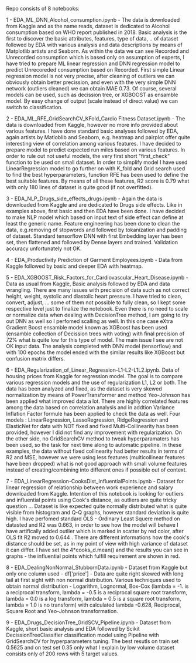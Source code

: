 Repo consists of 8 notebooks:

1 - EDA_ML_DNN_Alcohol_consumption.ipynb - The data is downloaded from Kaggle and as the name reads, dataset is dedicated to Alcohol consumption based on WHO report published in 2018. Basic analysis is the first to discover the basic attributes, features, type of data, .. of dataset followed by EDA with various analysis and data descriptions by means of Matplotlib artists and Seaborn. As within the data we can see Recorded and Unrecorded consumption which is based only on assumption of experts, I have tried to prepare ML linear regression and DNN regression model to predict Unrecoreded consumption based on Recorded. First simple Linear regression model is not very precise, after cleaning of outliers we can obviously obtain better precission, and even with the very simple DNN network (outliers cleaned) we can obtain MAE 0.73. Of course, several models can be used, such as decission tree, or XGBOOST as ensamble model. By easy change of output (scale instead of direct value) we can switch to classification. 

2 - EDA_ML_RFE_GridSearchCV_KFold_Cardio Fitness Dataset.ipynb - The data is downloaded from Kaggle, however no more info provided about various features. I have done  standard basic analyses followed by EDA, again artists by Matloblib and Seaborn, e.g. heatmap and pairplot offer quite interesting view of correlation among various features. I have decided to prepare model to predict expected run miles based on various features. In order to rule out not useful models, the very first short "first_check" function to be used on small dataset. In order to simplify model I have used LinearRegression model to go further on with K_fold and Grid search used to find the best hyperparameters, function RFE has been used to define the best suitable features. By means of all these features, R2 score is 0.79 what with only 180 lines of dataset is quite good (if not overfitted). 

3 - EDA_NLP_Drugs_side_effects_drugs.ipynb - Again the data is downloaded from Kaggle and are dedicated to Drugs side effects. Like in examples above, first basic and then EDA have been done. I have decided to make NLP model which based on input text of side effect can define at least the generic name. Feature engineering has been done to clean the data, e.g.removing of stopwords and followed by tokanization and padding of dataset. Standard tensorflow DNN with first Embedding layer has been set, then flattened and followed by Dense layers and trained. Validation accuracy unfortunately not OK. 

4 - EDA_Productivity Prediction of Garment Employees.ipynb - Data from Kaggle followed by basic and deeper EDA with heatmap. 

5 - EDA_XGBOOST_Risk_Factors_for_Cardiovascular_Heart_Disease.ipynb - Data as usual from Kaggle, Basic analysis followed by EDA and data wrangling. There are many issues with precision of data such as not correct height, weight, systolic and diastolic heart pressure. I have tried to clean, convert, adjust, ... some of them not possible to fully clean, so I kept some respective level just to finalize the notebook. Even there is no need to scale or normalize data when dealing with DecisionTree method, I am going to try out DNN as well so I perfomed scalling as well. In this one case eXtra Gradient Boost ensamble model known as XGBoost has been used (ensamble collection of Decission trees with voting) with final precision of 72% what is quite low for this type of model. The main issue I see are not OK input data. The analysis completed with DNN model (tensorflow) and with 100 epochs the model ended with the similar results like XGBoost but confusion matrix differs. 

6 - EDA_Regularization_of_Linear_Regression-L1-L2-L1L2.ipynb. Data of housing prices from Kaggle for regression model. The goal is to compare various regression models and the use of regularization L1, L2 or both. The data has been analyzed and fixed, as the dataset is very skewed normalization by means of PowerTransformer and method Yeo-Johnson has been applied what improved data a lot. There are highly correlated features among the data based on correlation analysis and in addtion Variance Inflation Factor formule has been applied to check the data as well. Four models : LinearRegression, LassoRegression, RidgeRegression and ElasticNet for data with NOT fixed and fixed Multi-Collinearity has been provided, however I did not find any improvement with regularization. On the other side, no GridSearchCV method to tweak hyperparamaters has been used, so the task for next time along to automatic pipeline. In these examples, the data without fixed collinearity had better results in terms of R2 and MSE, however we were using less features (multicollinear features have been dropped) what is not good approach with small volume features instead of creating/combining into different ones if possible out of context.

7 - EDA_LinearRegression-CooksDist_InfluentialPoints.ipynb - Dataset for linear regression of relationship between work experience and salary downloaded from Kaggle. Intention of this notebook is looking for outliers and influential points using Cook's distance, as outliers are quite tricky question ... Dataset is like expected quite normally distributed what is quite visible from histogram and Q-Q graphs, however standard deviation is quite high. I have perfomed standard OLS - Ordinary Least Squere method on datasted and R2 was 0.663, in order to see how the model will behave I have artifically added outlier which is marked in scatter by red color, after OLS fit R2 moved to 0.644 . There are different informations how the cook's distance should be set, as in my point of view with high variance of dataset it can differ. I have set the 4*cooks_d.mean() and the results you can see in graphs - the influential points which fulfill requirement are shown in red.

8 - EDA_DealingNonNormal_StubbornData.ipynb - Dataset from Kaggle but only one column used - df['price'] - Data are quite right skewed with long tail at first sight with non normal distribution. Various techniques used to obtain normal distribution - Logarithm, Lognormal, Box-Cox (lambda = -1. is a reciprocal transform, lambda = -0.5 is a reciprocal square root transform, lambda = 0.0 is a log transform, lambda = 0.5 is a square root transform, lambda = 1.0 is no transform) with calculated lambda -0.628, Reciprocal, Square Root and Yeo-Johnson transformation. 

9 - EDA_Drugs_DecisionTree_GridSCV_Pipeline.ipynb - Dataset from Kaggle, short basic analysis and EDA followed by Scikit DecissionTreeClassifier classification model using Pipeline with GridSearchCV for hyperparameters tuning. The best resutls on train set 0.5625 and on test set 0.35 only what I explain by low volume dataset consists only of 200 rows with 5 target values. 
